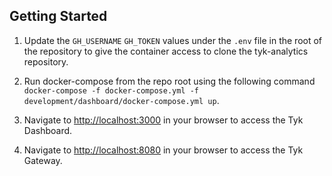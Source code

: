## Getting Started
1. Update the `GH_USERNAME` `GH_TOKEN` values under the `.env` file in the root of the repository to give the container access to clone the tyk-analytics repository.

2. Run docker-compose from the repo root using the following command `docker-compose -f docker-compose.yml -f development/dashboard/docker-compose.yml up`.

3. Navigate to [http://localhost:3000](http://localhost:3000) in your browser to access the Tyk Dashboard.

4. Navigate to [http://localhost:8080](http://localhost:8080) in your browser to access the Tyk Gateway.
